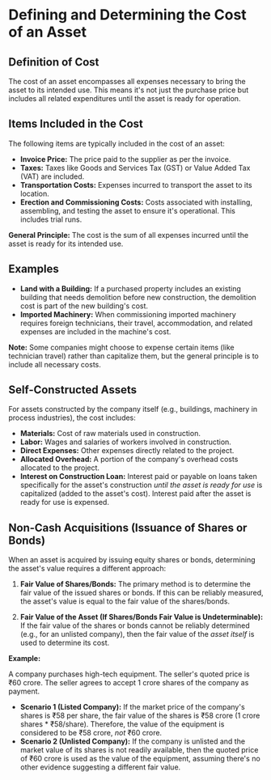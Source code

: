 # Defining and Determining the Cost of an Asset
## Definition of Cost

The cost of an asset encompasses all expenses necessary to bring the asset to its intended use. This means it's not just the purchase price but includes all related expenditures until the asset is ready for operation.

## Items Included in the Cost

The following items are typically included in the cost of an asset:

*   **Invoice Price:** The price paid to the supplier as per the invoice.
*   **Taxes:** Taxes like Goods and Services Tax (GST) or Value Added Tax (VAT) are included.
*   **Transportation Costs:** Expenses incurred to transport the asset to its location.
*   **Erection and Commissioning Costs:** Costs associated with installing, assembling, and testing the asset to ensure it's operational. This includes trial runs.

**General Principle:** The cost is the sum of all expenses incurred until the asset is ready for its intended use.

## Examples

*   **Land with a Building:** If a purchased property includes an existing building that needs demolition before new construction, the demolition cost is part of the new building's cost.
*   **Imported Machinery:** When commissioning imported machinery requires foreign technicians, their travel, accommodation, and related expenses are included in the machine's cost.

**Note:** Some companies might choose to expense certain items (like technician travel) rather than capitalize them, but the general principle is to include all necessary costs.

## Self-Constructed Assets

For assets constructed by the company itself (e.g., buildings, machinery in process industries), the cost includes:

*   **Materials:** Cost of raw materials used in construction.
*   **Labor:** Wages and salaries of workers involved in construction.
*   **Direct Expenses:** Other expenses directly related to the project.
*   **Allocated Overhead:** A portion of the company's overhead costs allocated to the project.
*   **Interest on Construction Loan:** Interest paid or payable on loans taken specifically for the asset's construction *until the asset is ready for use* is capitalized (added to the asset's cost). Interest paid after the asset is ready for use is expensed.

## Non-Cash Acquisitions (Issuance of Shares or Bonds)

When an asset is acquired by issuing equity shares or bonds, determining the asset's value requires a different approach:

1.  **Fair Value of Shares/Bonds:** The primary method is to determine the fair value of the issued shares or bonds. If this can be reliably measured, the asset's value is equal to the fair value of the shares/bonds.

2.  **Fair Value of the Asset (If Shares/Bonds Fair Value is Undeterminable):** If the fair value of the shares or bonds cannot be reliably determined (e.g., for an unlisted company), then the fair value of the *asset itself* is used to determine its cost.

**Example:**

A company purchases high-tech equipment. The seller's quoted price is ₹60 crore. The seller agrees to accept 1 crore shares of the company as payment.

*   **Scenario 1 (Listed Company):** If the market price of the company's shares is ₹58 per share, the fair value of the shares is ₹58 crore (1 crore shares * ₹58/share). Therefore, the value of the equipment is considered to be ₹58 crore, *not* ₹60 crore.
*   **Scenario 2 (Unlisted Company):** If the company is unlisted and the market value of its shares is not readily available, then the quoted price of ₹60 crore is used as the value of the equipment, assuming there's no other evidence suggesting a different fair value.

